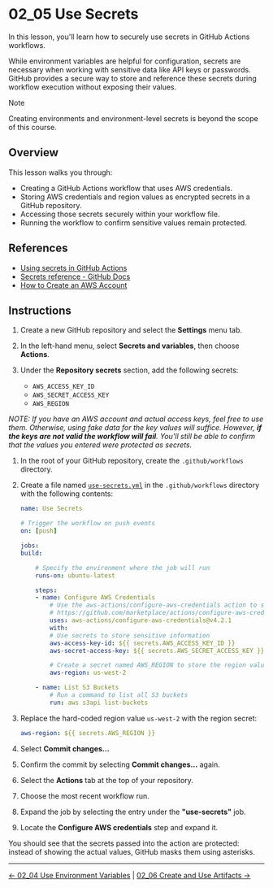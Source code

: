 # 02_05 Use Secrets

In this lesson, you'll learn how to securely use secrets in GitHub Actions workflows.

While environment variables are helpful for configuration, secrets are necessary when working with sensitive data like API keys or passwords. GitHub provides a secure way to store and reference these secrets during workflow execution without exposing their values.

> [!NOTE]
> Creating environments and environment-level secrets is beyond the scope of this course.

## Overview

This lesson walks you through:

- Creating a GitHub Actions workflow that uses AWS credentials.
- Storing AWS credentials and region values as encrypted secrets in a GitHub repository.
- Accessing those secrets securely within your workflow file.
- Running the workflow to confirm sensitive values remain protected.

## References

- [Using secrets in GitHub Actions](https://docs.github.com/en/actions/how-tos/writing-workflows/choosing-what-your-workflow-does/using-secrets-in-github-actions)
- [Secrets reference - GitHub Docs](https://docs.github.com/en/actions/reference/secrets-reference)
- [How to Create an AWS Account](https://aws.amazon.com/resources/create-account/)

## Instructions

1. Create a new GitHub repository and select the **Settings** menu tab.
1. In the left-hand menu, select **Secrets and variables**, then choose **Actions**.
1. Under the **Repository secrets** section, add the following secrets:

   - `AWS_ACCESS_KEY_ID`
   - `AWS_SECRET_ACCESS_KEY`
   - `AWS_REGION`

  _*NOTE: If you have an AWS account and actual access keys, feel free to use them.  Otherwise, using fake data for the key values will suffice.  However, **if the keys are not valid the workflow will fail**.  You'll still be able to confirm that the values you entered were protected as secrets.*_

1. In the root of your GitHub repository, create the `.github/workflows` directory.
1. Create a file named [`use-secrets.yml`](./use-secrets.yml) in the `.github/workflows` directory with the following contents:

    ```yaml
    name: Use Secrets

    # Trigger the workflow on push events
    on: [push]

    jobs:
    build:

        # Specify the environment where the job will run
        runs-on: ubuntu-latest

        steps:
        - name: Configure AWS Credentials
            # Use the aws-actions/configure-aws-credentials action to set up AWS credentials
            # https://github.com/marketplace/actions/configure-aws-credentials-action-for-github-actions
            uses: aws-actions/configure-aws-credentials@v4.2.1
            with:
            # Use secrets to store sensitive information
            aws-access-key-id: ${{ secrets.AWS_ACCESS_KEY_ID }}
            aws-secret-access-key: ${{ secrets.AWS_SECRET_ACCESS_KEY }}

            # Create a secret named AWS_REGION to store the region value
            aws-region: us-west-2

        - name: List S3 Buckets
            # Run a command to list all S3 buckets
            run: aws s3api list-buckets
    ```

1. Replace the hard-coded region value `us-west-2` with the region secret:

    ```yaml
    aws-region: ${{ secrets.AWS_REGION }}
    ```

1. Select **Commit changes...**
1. Confirm the commit by selecting **Commit changes...** again.
1. Select the **Actions** tab at the top of your repository.
1. Choose the most recent workflow run.
1. Expand the job by selecting the entry under the **"use-secrets"** job.
1. Locate the **Configure AWS credentials** step and expand it.

You should see that the secrets passed into the action are protected: instead of showing the actual values, GitHub masks them using asterisks.

<!-- FooterStart -->
---
[← 02_04 Use Environment Variables](../02_04_environment_variables/README.md) | [02_06 Create and Use Artifacts →](../02_06_artifacts/README.md)
<!-- FooterEnd -->
